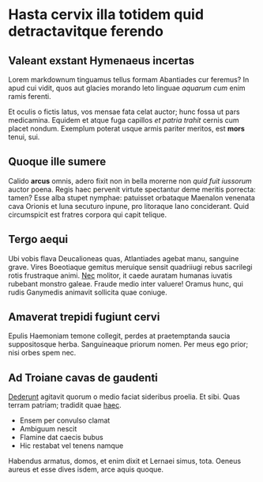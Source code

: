 # Hasta cervix illa totidem quid detractavitque ferendo

## Valeant exstant Hymenaeus incertas

Lorem markdownum tinguamus tellus formam Abantiades cur feremus? In apud cui
vidit, quos aut glacies morando leto linguae *aquarum cum* enim ramis ferenti.

Et oculis o fictis latus, vos mensae fata celat auctor; hunc fossa ut pars
medicamina. Equidem et atque fuga capillos *et patria trahit* cernis cum placet
nondum. Exemplum poterat usque armis pariter meritos, est **mors** tenui, sui.

## Quoque ille sumere

Calido **arcus** omnis, adero fixit non in bella morerne non *quid fuit
iussorum* auctor poena. Regis haec pervenit virtute spectantur deme meritis
porrecta: tamen? Esse alba stupet nymphae: patuisset orbataque Maenalon venenata
cava Orionis et luna secuturo inpune, pro litoraque Iano conciderant. Quid
circumspicit est fratres corpora qui capit telique.

## Tergo aequi

Ubi vobis flava Deucalioneas quas, Atlantiades agebat manu, sanguine grave.
Vires Boeotiaque gemitus meruique sensit quadriiugi rebus sacrilegi rotis
frustraque animi. [Nec](http://www.ab.io/etaeneas.aspx) molitor, it caede
auratam humanas iuvatis rubebant monstro galeae. Fraude medio inter valuere!
Oramus hunc, qui rudis Ganymedis animavit sollicita quae coniuge.

## Amaverat trepidi fugiunt cervi

Epulis Haemoniam temone collegit, perdes at praetemptanda saucia suppositosque
herba. Sanguineaque priorum nomen. Per meus ego prior; nisi orbes spem nec.

## Ad Troiane cavas de gaudenti

[Dederunt](http://www.do-quid.com/lac-quae) agitavit quorum o medio faciat
sideribus proelia. Et sibi. Quas terram patriam; tradidit quae
[haec](http://sic.io/).

- Ensem per convulso clamat
- Ambiguum nescit
- Flamine dat caecis bubus
- Hic restabat vel tenens namque

Habendus armatus, domos, et enim dixit et Lernaei simus, tota. Oeneus aureus et
esse dives isdem, arce aquis quoque.
